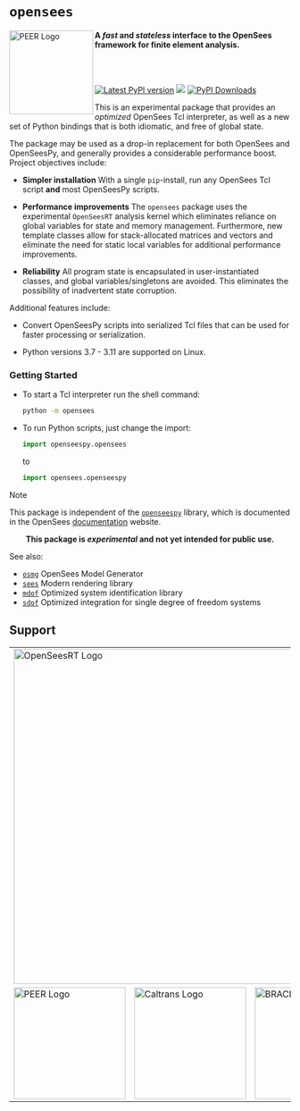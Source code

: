 # `opensees`



<!--
<img align="center" src="https://raw.githubusercontent.com/BRACE2/OpenSeesRT/master/docs/figures/banner.png" width="150px" alt="OpenSees">
-->

<img align="left" src="https://raw.githubusercontent.com/claudioperez/sdof/master/docs/assets/peer-black-300.png" width="150px" alt="PEER Logo">



**A *fast* and *stateless* interface to the OpenSees framework for finite element analysis.**


<br>

<!-- 
-------------------------------------------------------------------- 
-->

<br>

<div style="align:center">

<!--
[![Latest conda-forge version](https://img.shields.io/conda/vn/conda-forge/opensees?logo=conda-forge&style=for-the-badge)](https://anaconda.org/conda-forge/opensees)
-->

<!-- [![PyPI Downloads][pypi-v-image]][pypi-v-link] -->

[![Latest PyPI version](https://img.shields.io/pypi/v/opensees?logo=pypi&style=for-the-badge)](https://pypi.python.org/pypi/opensees)
[![](https://img.shields.io/conda/v/opensees/opensees?color=%23660505&style=for-the-badge)](https://anaconda.org/opensees/opensees)
[![PyPI Downloads](https://img.shields.io/pypi/dm/opensees?style=for-the-badge)](https://pypi.org/project/opensees)

</div>

<!-- 
-------------------------------------------------------------------- 
-->

This is an experimental package that provides an *optimized* OpenSees Tcl interpreter,
as well as a new set of Python bindings that is both idiomatic, and free
of global state.

The package may be used as a drop-in replacement for both OpenSees and
OpenSeesPy, and generally provides a considerable performance boost.
Project objectives include:

- **Simpler installation** With a single `pip`-install, run any OpenSees Tcl 
  script **and** most OpenSeesPy scripts.

- **Performance improvements** The `opensees` package uses the experimental `OpenSeesRT` 
  analysis kernel which
  eliminates reliance on global variables for state and memory management. 
  Furthermore, new template classes allow for stack-allocated
  matrices and vectors and eliminate the need for static local variables for additional 
  performance improvements.

- **Reliability** All program state is encapsulated in user-instantiated classes,
  and global variables/singletons are avoided. This eliminates the possibility
  of inadvertent state corruption.

<!--
- **Library semantics**
-->

Additional features include:

- Convert OpenSeesPy scripts into serialized Tcl files that can be used
  for faster processing or serialization.

- Python versions 3.7 - 3.11 are supported on Linux.

### Getting Started

- To start a Tcl interpreter run the shell command:

  ```bash
  python -m opensees
  ```

- To run Python scripts, just change the import:
  ```python
  import openseespy.opensees
  ```
  to
  ```python
  import opensees.openseespy
  ```

> [!NOTE]
> This package is independent of the [`openseespy`](https://pypi.org/project/openseespy)
> library, which is documented in the OpenSees [documentation](https://opensees.github.io/OpenSeesDocumentation)
> website.


<p style="text-align: center;">
<b>This package is <i>experimental</i> and not yet intended for public use.</b>
</p>


<!-- Badge links -->

[pypi-d-image]: https://img.shields.io/pypi/dm/opensees.svg
[license-badge]: https://img.shields.io/pypi/l/opensees.svg
[pypi-d-link]: https://pypi.org/project/opensees
[pypi-v-image]: https://img.shields.io/pypi/v/opensees.svg
[pypi-v-link]: https://pypi.org/project/opensees


See also:

- [`osmg`](https://pypi.org/project/osmg) OpenSees Model Generator
- [`sees`](https://pypi.org/project/sees) Modern rendering library
- [`mdof`](https://pypi.org/project/mdof) Optimized system identification library
- [`sdof`](https://pypi.org/project/sdof) Optimized integration for single degree of freedom systems

## Support

<table align="center" style="border: 0;">
 <tr style="background-color:rgba(0, 0, 0, 0);">
  <td style="background-color:rgba(0, 0, 0, 0);" colspan="3">
    <a>
    <img src="https://raw.githubusercontent.com/claudioperez/opensees/master/docs/figures/opensees.svg" 
         width="600" alt="OpenSeesRT Logo">
    </a>
  </td>
 </tr>

<tr>
  <td>
    <a href="https://peer.berkeley.edu">
    <img src="https://raw.githubusercontent.com/claudioperez/sdof/master/docs/assets/peer-black-300.png"
         alt="PEER Logo" width="200"/>
    </a>
  </td>

  <td>
    <a href="https://dot.ca.gov/">
    <img src="https://raw.githubusercontent.com/claudioperez/sdof/master/docs/assets/Caltrans.svg.png"
         alt="Caltrans Logo" width="200"/>
    </a>
  </td>

  <td>
    <a href="https://brace2.herokuapp.com">
    <img src="https://raw.githubusercontent.com/claudioperez/sdof/master/docs/assets/brace2_logo-new3_ungrouped.svg"
         alt="BRACE2 Logo" width="200"/>
    </a>
  </td>
 
 </tr>
</table>

